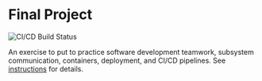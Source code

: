 # Final Project

![CI/CD Build Status](https://github.com/software-students-spring2025/5-final-stacked/actions/workflows/web-app-ci-cd.yml/badge.svg)



An exercise to put to practice software development teamwork, subsystem communication, containers, deployment, and CI/CD pipelines. See [instructions](./instructions.md) for details.
